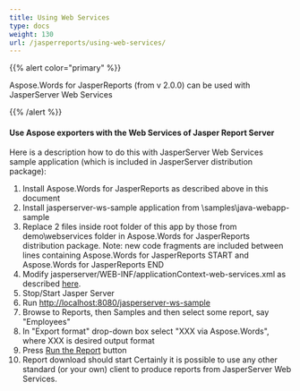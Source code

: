 ```yaml
---
title: Using Web Services
type: docs
weight: 130
url: /jasperreports/using-web-services/
---
```


{{% alert color="primary" %}} 

Aspose.Words for JasperReports (from v 2.0.0) can be used with JasperServer Web Services

{{% /alert %}} 
#### **Use Aspose exporters with the Web Services of Jasper Report Server**
Here is a description how to do this with JasperServer Web Services sample application (which is included in JasperServer distribution package):

1. Install Aspose.Words for JasperReports as described above in this document
1. Install jasperserver-ws-sample application from <Jasper Server>\samples\java-webapp-sample
1. Replace 2 files inside root folder of this app by those from demo\webservices folder in Aspose.Words for JasperReports distribution package. Note: new code fragments are included between lines containing Aspose.Words for JasperReports START and Aspose.Words for JasperReports END
1. Modify jasperserver/WEB-INF/applicationContext-web-services.xml as described [here](http://www.aspose.com/docs/display/wordsjasperreports/Installation).
1. Stop/Start Jasper Server
1. Run <http://localhost:8080/jasperserver-ws-sample>
1. Browse to Reports, then Samples and then select some report, say "Employees"
1. In "Export format" drop-down box select "XXX via Aspose.Words", where XXX is desired output format
1. Press [Run the Report](/pages/createpage.action?spaceKey=wordsjasperreports&title=Run+the+Report&linkCreation=true&fromPageId=4194346) button
1. Report download should start
   Certainly it is possible to use any other standard (or your own) client to produce reports from JasperServer Web Services.
